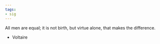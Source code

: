```yaml
---
tags:
- sig
---
```




All men are equal; it is not birth, but virtue alone, that makes the difference.

- Voltaire